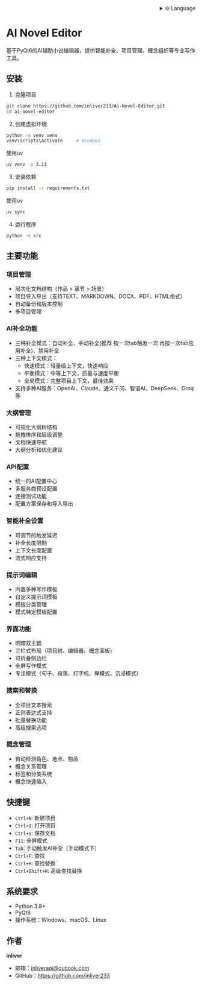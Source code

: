 
<div align="right">
  <details>
    <summary >🌐 Language</summary>
    <div>
      <div align="right">
        <p><a href="https://openaitx.github.io/view.html?user=inliver233&project=Ai-Novel-Editor&lang=en">English</a></p>
        <p><a href="https://openaitx.github.io/view.html?user=inliver233&project=Ai-Novel-Editor&lang=zh-CN">简体中文</a></p>
        <p><a href="https://openaitx.github.io/view.html?user=inliver233&project=Ai-Novel-Editor&lang=zh-TW">繁體中文</a></p>
        <p><a href="https://openaitx.github.io/view.html?user=inliver233&project=Ai-Novel-Editor&lang=ja">日本語</a></p>
        <p><a href="https://openaitx.github.io/view.html?user=inliver233&project=Ai-Novel-Editor&lang=ko">한국어</a></p>
        <p><a href="https://openaitx.github.io/view.html?user=inliver233&project=Ai-Novel-Editor&lang=hi">हिन्दी</a></p>
        <p><a href="https://openaitx.github.io/view.html?user=inliver233&project=Ai-Novel-Editor&lang=th">ไทย</a></p>
        <p><a href="https://openaitx.github.io/view.html?user=inliver233&project=Ai-Novel-Editor&lang=fr">Français</a></p>
        <p><a href="https://openaitx.github.io/view.html?user=inliver233&project=Ai-Novel-Editor&lang=de">Deutsch</a></p>
        <p><a href="https://openaitx.github.io/view.html?user=inliver233&project=Ai-Novel-Editor&lang=es">Español</a></p>
        <p><a href="https://openaitx.github.io/view.html?user=inliver233&project=Ai-Novel-Editor&lang=it">Itapano</a></p>
        <p><a href="https://openaitx.github.io/view.html?user=inliver233&project=Ai-Novel-Editor&lang=ru">Русский</a></p>
        <p><a href="https://openaitx.github.io/view.html?user=inliver233&project=Ai-Novel-Editor&lang=pt">Português</a></p>
        <p><a href="https://openaitx.github.io/view.html?user=inliver233&project=Ai-Novel-Editor&lang=nl">Nederlands</a></p>
        <p><a href="https://openaitx.github.io/view.html?user=inliver233&project=Ai-Novel-Editor&lang=pl">Polski</a></p>
        <p><a href="https://openaitx.github.io/view.html?user=inliver233&project=Ai-Novel-Editor&lang=ar">العربية</a></p>
        <p><a href="https://openaitx.github.io/view.html?user=inliver233&project=Ai-Novel-Editor&lang=fa">فارسی</a></p>
        <p><a href="https://openaitx.github.io/view.html?user=inliver233&project=Ai-Novel-Editor&lang=tr">Türkçe</a></p>
        <p><a href="https://openaitx.github.io/view.html?user=inliver233&project=Ai-Novel-Editor&lang=vi">Tiếng Việt</a></p>
        <p><a href="https://openaitx.github.io/view.html?user=inliver233&project=Ai-Novel-Editor&lang=id">Bahasa Indonesia</a></p>
      </div>
    </div>
  </details>
</div>

# AI Novel Editor

基于PyQt6的AI辅助小说编辑器，提供智能补全、项目管理、概念组织等专业写作工具。

## 安装

1. 克隆项目
```bash
git clone https://github.com/inliver233/Ai-Novel-Editor.git
cd ai-novel-editor
```

2. 创建虚拟环境
```bash
python -m venv venv
venv\Scripts\activate     # Windows
```
使用uv
```bash
uv venv -p 3.11
```

3. 安装依赖
```bash
pip install -r requirements.txt
```
使用uv
```bash
uv sync
```


4. 运行程序
```bash
python -m src
```

## 主要功能

### 项目管理
- 层次化文档结构（作品 > 章节 > 场景）
- 项目导入导出（支持TEXT、MARKDOWN、DOCX、PDF、HTML格式）
- 自动备份和版本控制
- 多项目管理

### AI补全功能
- 三种补全模式：自动补全、手动补全(推荐 按一次tab触发一次 再按一次tab应用补全)、禁用补全
- 三种上下文模式：
  - 快速模式：轻量级上下文，快速响应
  - 平衡模式：中等上下文，质量与速度平衡
  - 全局模式：完整项目上下文，最佳效果
- 支持多种AI服务：OpenAI、Claude、通义千问、智谱AI、DeepSeek、Groq等

### 大纲管理
- 可视化大纲树结构
- 拖拽排序和层级调整
- 文档快速导航
- 大纲分析和优化建议

### API配置
- 统一的AI配置中心
- 多服务商预设配置
- 连接测试功能
- 配置方案保存和导入导出

### 智能补全设置
- 可调节的触发延迟
- 补全长度限制
- 上下文长度配置
- 流式响应支持

### 提示词编辑
- 内置多种写作模板
- 自定义提示词模板
- 模板分类管理
- 模式特定模板配置

### 界面功能
- 明暗双主题
- 三栏式布局（项目树、编辑器、概念面板）
- 可折叠侧边栏
- 全屏写作模式
- 专注模式（句子、段落、打字机、禅模式、沉浸模式）

### 搜索和替换
- 全项目文本搜索
- 正则表达式支持
- 批量替换功能
- 高级搜索选项

### 概念管理
- 自动检测角色、地点、物品
- 概念关系管理
- 标签和分类系统
- 概念快速插入

## 快捷键

- `Ctrl+N`: 新建项目
- `Ctrl+O`: 打开项目
- `Ctrl+S`: 保存文档
- `F11`: 全屏模式
- `Tab`: 手动触发AI补全（手动模式下）
- `Ctrl+F`: 查找
- `Ctrl+H`: 查找替换
- `Ctrl+Shift+H`: 高级查找替换


## 系统要求

- Python 3.8+
- PyQt6
- 操作系统：Windows、macOS、Linux

## 作者

**inliver**
- 邮箱：inliverapi@outlook.com  
- GitHub：https://github.com/inliver233